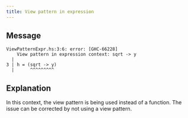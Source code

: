 ```yaml
---
title: View pattern in expression
---
```

## Message
```
ViewPatternExpr.hs:3:6: error: [GHC-66228]
    View pattern in expression context: sqrt -> y
  |
3 | h = (sqrt -> y)
  |      ^^^^^^^^^
```

## Explanation

In this context, the view pattern is being used instead of a function.
The issue can be corrected by not using a view pattern.

